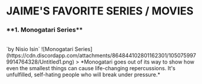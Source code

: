 # JAIME'S FAVORITE SERIES / MOVIES

<h3> **1. Monogatari Series** </h3> 
<br>
`by Nisio Isin`
  ![Monogatari Series](https://cdn.discordapp.com/attachments/864844102801162301/1050759979914764328/Untitled1.png)
>   *Monogatari goes out of its way to show how even the smallest things can cause life-changing repercussions. It's unfulfilled, self-hating people who will break under pressure.*
